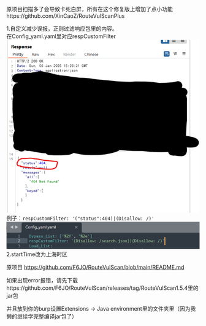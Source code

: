 原项目扫描多了会导致卡死白屏，所有在这个修复版上增加了点小功能https://github.com/XinCaoZ/RouteVulScanPlus

1.自定义减少误报，正则过滤响应包里的内容。  
    在Config_yaml.yaml里对应respCustomFilter
![222](https://raw.githubusercontent.com/d1sbb/RouteVulScanPlus/refs/heads/master/img/222.png)
    例子：`respCustomFilter: '("status":404)|(Disallow: /)'`
![111](https://raw.githubusercontent.com/d1sbb/RouteVulScanPlus/refs/heads/master/img/111.png)
2.startTime改为上海时区  

原项目
https://github.com/F6JO/RouteVulScan/blob/main/README.md

如果出现error报错，请先下载https://github.com/F6JO/RouteVulScan/releases/tag/RouteVulScan1.5.4里的jar包

并且放到你的burp设置Extensions -> Java environment里的文件夹里（因为我懒的继续学完整编译jar包了）
